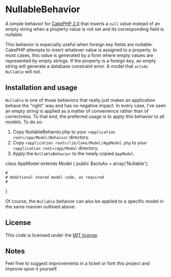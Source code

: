 # NullableBehavior

A simple behavior for [CakePHP 2.0](http://cakephp.org) that inserts a `null` value instead of an empty string when a property value is not set and its corresponding field is nullable.

This behavior is especially useful when foreign key fields are nullable. CakePHP attempts to insert whatever value is assigned to a property. In most cases, this value is generated by a form where empty values are represented by empty strings. If the property is a foreign key, an empty string will generate a database constraint error. A model that `actsAs Nullable` will not.

## Installation and usage

`Nullable` is one of those behaviors that really just makes an application behave the "right" way and has no negative impact. In every case, I've seen an empty string is applied as a matter of convenience rather than of correctness. To that end, the preferred usage is to apply this behavior to all models. To do so:

1. Copy NullableBehavior.php to your `<application root>/app/Model/Behavior` directory.
2. Copy `<application root>/lib/Cake/Model/AppModel.php` to your `<application root>/app/Model` directory.
3. Apply the `NullableBehavior` to the newly copied `AppModel`.

class AppModel extends Model {
	public $actsAs = array('Nullable');
  
	# 
	# Additional shared model code, as required
	# 
}
  
Of course, the `Nullable` behavior can also be applied to a specific model in the same manner outlined above.

## License

This code is licensed under the [MIT license](http://www.opensource.org/licenses/mit-license.php).

## Notes

Feel free to suggest improvements in a ticket or fork this project and improve upon it yourself.